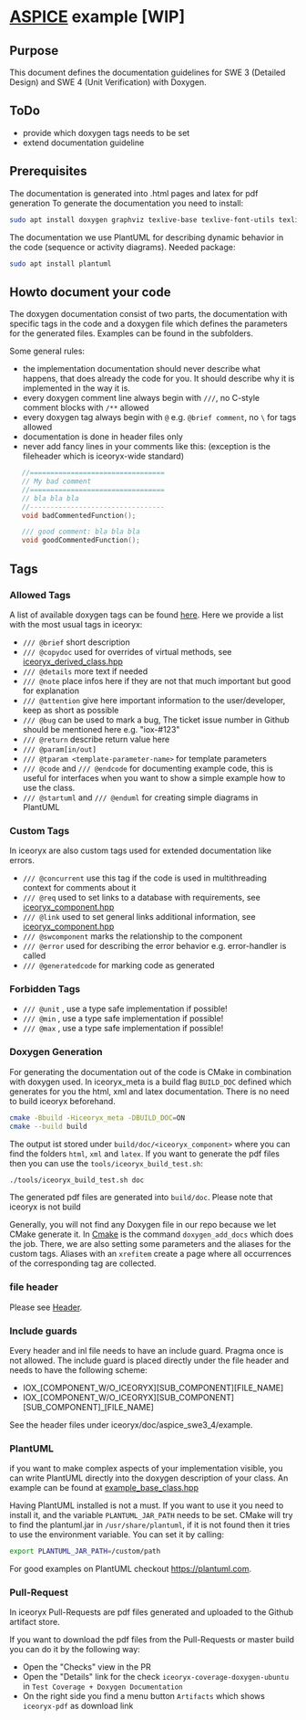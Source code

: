# [ASPICE](http://www.automotivespice.com/) example [WIP]

## Purpose

This document defines the documentation guidelines for SWE 3 (Detailed Design) and SWE 4 (Unit Verification) with Doxygen.


## ToDo
 - provide which doxygen tags needs to be set
 - extend documentation guideline

##  Prerequisites
The documentation is generated into .html pages and latex for pdf generation
To generate the documentation you need to install:
```bash
sudo apt install doxygen graphviz texlive-base texlive-font-utils texlive-latex-extra
```
The documentation we use PlantUML for describing dynamic behavior in the code (sequence or activity diagrams).
Needed package:
```bash
sudo apt install plantuml
```

##  Howto document your code
The doxygen documentation consist of two parts, the documentation with specific tags in the code and a doxygen file which defines
the parameters for the generated files. Examples can be found in the subfolders.

Some general rules:
- the implementation documentation should never describe what happens, that does already the code for you. It should describe why it is implemented in the way it is.
- every doxygen comment line always begin with `///`, no C-style comment blocks with `/**` allowed
- every doxygen tag always begin with `@` e.g. `@brief comment`, no `\` for tags allowed
- documentation is done in header files only
-  never add fancy lines in your comments like this: (exception is the fileheader which is iceoryx-wide standard)
 ```cpp
    //=================================
    // My bad comment
    //=================================
    // bla bla bla
    //---------------------------------
    void badCommentedFunction();

    /// good comment: bla bla bla
    void goodCommentedFunction();
 ```

##  Tags
### Allowed Tags
A list of available doxygen tags can be found [here](https://www.doxygen.nl/manual/commands.html).
Here we provide a list with the most usual tags in iceoryx:
 - `/// @brief` short description
 - `/// @copydoc` used for overrides of virtual methods, see [iceoryx_derived_class.hpp](example/iceoryx_component/include/example_module/example_derived_class.hpp)
 - `/// @details` more text if needed
 - `/// @note` place infos here if they are not that much important but good for explanation
 - `/// @attention` give here important information to the user/developer, keep as short as possible
 - `/// @bug` can be used to mark a bug, The ticket issue number in Github should be mentioned here e.g. "iox-#123"
 - `/// @return` describe return value here
 - `/// @param[in/out]`
 - `/// @tparam <template-parameter-name>` for template parameters
 - `/// @code` and `/// @endcode` for documenting example code, this is useful for interfaces when you want to show a simple example how to use the class.
 - `/// @startuml` and `/// @enduml` for creating simple diagrams in PlantUML

### Custom Tags
In iceoryx are also custom tags used for extended documentation like errors.
 - `/// @concurrent` use this tag if the code is used in multithreading context for comments about it
 - `/// @req` used to set links to a database with requirements, see [iceoryx_component.hpp](example/iceoryx_component/include/example_component.hpp)
 - `/// @link` used to set general links additional information, see [iceoryx_component.hpp](example/iceoryx_component/include/example_component.hpp)
 - `/// @swcomponent` marks the relationship to the component
 - `/// @error` used for describing the error behavior e.g. error-handler is called
 - `/// @generatedcode` for marking code as generated

### Forbidden Tags
 - `/// @unit` , use a type safe implementation if possible!
 - `/// @min` , use a type safe implementation if possible!
 - `/// @max` , use a type safe implementation if possible!

### Doxygen Generation
For generating the documentation out of the code is CMake in combination with doxygen used.
In iceoryx_meta is a build flag `BUILD_DOC` defined which generates for you the html, xml and latex documentation. There is no need to build iceoryx beforehand.
```bash
cmake -Bbuild -Hiceoryx_meta -DBUILD_DOC=ON
cmake --build build
```
The output ist stored under `build/doc/<iceoryx_component>` where you can find the folders `html`, `xml` and `latex`.
If you want to generate the pdf files then you can use the `tools/iceoryx_build_test.sh`:
```bash
./tools/iceoryx_build_test.sh doc
```
The generated pdf files are generated into `build/doc`. Please note that iceoryx is not build

Generally, you will not find any Doxygen file in our repo because we let CMake generate it.
In [Cmake](CMakeLists.txt) is the command `doxygen_add_docs` which does the job.
There, we are also setting some parameters and the aliases for the custom tags. Aliases with an `xrefitem` create a page where all occurrences of the corresponding tag are collected.
### file header
Please see [Header](https://github.com/eclipse-iceoryx/iceoryx/blob/master/CONTRIBUTING.md#header).

### Include guards
Every header and inl file needs to have an include guard. Pragma once is not allowed.
The include guard is placed directly under the file header and needs to have the following scheme:

   * IOX_[COMPONENT_W/O_ICEORYX][SUB_COMPONENT][FILE_NAME]
   * IOX_[COMPONENT_W/O_ICEORYX][SUB_COMPONENT][SUB_COMPONENT]_[FILE_NAME]

See the header files under iceoryx/doc/aspice_swe3_4/example.

### PlantUML

if you want to make complex aspects of your implementation visible, you can write PlantUML directly into the
doxygen description of your class. An example can be found at [example_base_class.hpp](example/iceoryx_component/source/example_module/example_base_class.hpp)

Having PlantUML installed is not a must. If you want to use it you need to install it, and the variable `PLANTUML_JAR_PATH` needs to be set.
CMake will try to find the plantuml.jar in `/usr/share/plantuml`, if it is not found then it tries to use the environment variable.
You can set it by calling:
```bash
export PLANTUML_JAR_PATH=/custom/path
```
For good examples on PlantUML checkout https://plantuml.com.

### Pull-Request

In iceoryx Pull-Requests are pdf files generated and uploaded to the Github artifact store.

If you want to download the pdf files from the Pull-Requests or master build you can do it by the following way:

 * Open the "Checks" view in the PR
 * Open the "Details" link for the check `iceoryx-coverage-doxygen-ubuntu` in `Test Coverage + Doxygen Documentation`
 * On the right side you find a menu button `Artifacts` which shows `iceoryx-pdf` as download link
